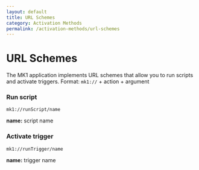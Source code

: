 ```yaml
---
layout: default
title: URL Schemes
category: Activation Methods
permalink: /activation-methods/url-schemes
---
```


# URL Schemes
The MK1 application implements URL schemes that allow you to run scripts and activate triggers.
Format: `mk1://` + action + argument

### Run script
```
mk1://runScript/name
```
**name:** script name

### Activate trigger
```
mk1://runTrigger/name
```  
**name:** trigger name
